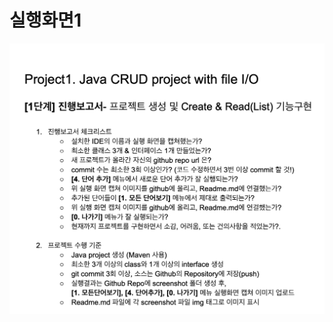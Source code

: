 # 실행화면1
<img src='https://github.com/hannahchun/PracticeProject/blob/master/screenshots/Screen%20Shot%202022-09-02%20at%2010.40.57%20AM.png?raw=true'>
